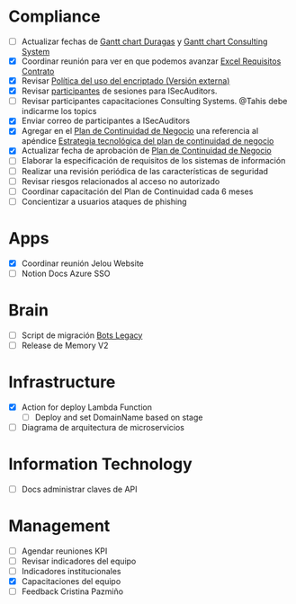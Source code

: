# Compliance

- [ ] Actualizar fechas de [Gantt chart Duragas](https://docs.google.com/spreadsheets/d/1rIuKiZk6hqff2G7IrJ3J6MQ2pUWCR68LiJUiTxN79YA/edit) y [Gantt chart Consulting System](https://docs.google.com/spreadsheets/d/1vubJ8QpLfNiXsSibrtFJoypHTa5Zr2VDnwbH0RR3bG8/edit)
- [x] Coordinar reunión para ver en que podemos avanzar [Excel Requisitos Contrato](https://docs.google.com/spreadsheets/d/1R7gFxDOLAk_z11wR5Kz5MYvwtq1ELf0ubU2USXZOPJk/edit?gid=612751547#gid=612751547) 
- [x] Revisar [Política del uso del encriptado \(Versión externa\)](https://docs.google.com/document/d/1kMRnFa9AATkWnHYCzRvZ6EkjulRlDoZz/edit)
- [x] Revisar [participantes](https://docs.google.com/spreadsheets/d/13aAGJndBDUJX7LcjN__XiU2SMmuu-0nKNRaF1RzefhQ/edit) de sesiones para ISecAuditors. 
- [ ] Revisar participantes capacitaciones Consulting Systems. @Tahis debe indicarme los topics
- [x] Enviar correo de participantes a ISecAuditors
- [x] Agregar en el [Plan de Continuidad de Negocio](https://docs.google.com/document/d/1fkkRosHHNR5O1hquzT3iDao2X6kY9Eof/edit) una referencia al apéndice [Estrategia tecnológica del plan de continuidad de negocio](https://docs.google.com/document/d/1XO84PRc-yXgxo4uMNswBLiEULiIcjl23jPdpOT5J9UA/edit)
- [x] Actualizar fecha de aprobación de [Plan de Continuidad de Negocio](https://docs.google.com/document/d/1fkkRosHHNR5O1hquzT3iDao2X6kY9Eof/edit)
- [ ] Elaborar la especificación de requisitos de los sistemas de información
- [ ] Realizar una revisión periódica de las características de seguridad
- [ ] Revisar riesgos relacionados al acceso no autorizado
- [ ] Coordinar capacitación del Plan de Continuidad cada 6 meses
- [ ] Concientizar a usuarios ataques de phishing

# Apps

- [x] Coordinar reunión Jelou Website
- [ ] Notion Docs Azure SSO

# Brain

- [ ] Script de migración [Bots Legacy](https://www.notion.so/jelou/Procedimiento-general-9915fa39caa1447c94e758b108f27d4f)
- [ ] Release de Memory V2
# Infrastructure

- [x] Action for deploy Lambda Function
	- [ ] Deploy and set DomainName based on stage
- [ ] Diagrama de arquitectura de microservicios

# Information Technology
- [ ] Docs administrar claves de API

# Management
- [ ] Agendar reuniones KPI
- [ ] Revisar indicadores del equipo
- [ ] Indicadores institucionales
- [x] Capacitaciones del equipo
- [ ] Feedback Cristina Pazmiño